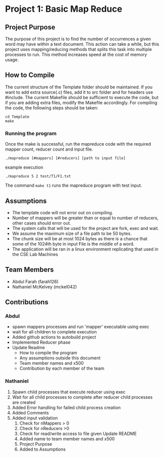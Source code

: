 # Project 1: Basic Map Reduce
## Project Purpose
The purpose of this project is to find the number of occurrences a given word may have within a text document. This action can take a while, but this project uses mapping/reducing methods that splits this task into multiple processes to run. This method increases speed at the cost of memory usage.

## How to Compile
The current structure of the Template folder should be maintained. If you want to add extra source(.c)
files, add it to src folder and for headers use #include. The current Makefile should be sufficient to execute
the code, but if you are adding extra files, modify the Makefile accordingly. For compiling the code, the
following steps should be taken:
```
cd Template
make
```

### Running the program
Once the make is successful, run the mapreduce code with the required mapper count, reducer count and
input file.
```
./mapreduce [#mappers] [#reducers] [path to input file]
```
example execution
```
./mapreduce 5 2 test/T1/F1.txt
```
The command `make t1` runs the mapreduce program with test input.

## Assumptions
- The template code will not error out on compiling.
- Number of mappers will be greater than or equal to number of reducers, other cases should error
out.
- The system calls that will be used for the project are fork, exec and wait.
- We assume the maximum size of a file path to be 50 bytes.
- The chunk size will be at most 1024 bytes as there is a chance that some of the 1024th byte
in input File is the middle of a word.
- The application will be ran in a linux environment replicating that used in the CSE Lab Machines

## Team Members
* Abdul Farah (farah126)
* Nathaniel McKelvey (mckel042)

## Contributions
### Abdul
- spawn mappers processes and run 'mapper' executable using exec
- wait for all children to complete execution
- Added github actions to autobuild project
- Implemented Reducer phase
- Update Readme
   - How to compile the program
   - Any assumptions outside this document
   - Team member names and x500
   - Contribution by each member of the team

### Nathaniel
1. Spawn child processes that execute reducer using exec
1. Wait for all child processes to complete after reducer child processes are 
   created
1. Added Error handling for failed child process creation
1. Added Comments
1. Added input validation
   1. Check for nMappers > 0
   1. Check for nReducers >0
   1. Check for read/write access to file given
Update README
   1. Added name to team member names and x500
   1. Project Purpose
   1. Added to Assumptions
   